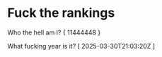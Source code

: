 # Fuck the rankings

Who the hell am I?
{ 11444448 }

What fucking year is it?
[ 2025-03-30T21:03:20Z ]
